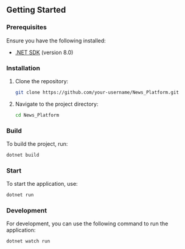 ## Getting Started

### Prerequisites

Ensure you have the following installed:

- [.NET SDK](https://dotnet.microsoft.com/download) (version 8.0)

### Installation

1. Clone the repository:
   ```bash
   git clone https://github.com/your-username/News_Platform.git
   ```
2. Navigate to the project directory:
   ```bash
   cd News_Platform
   ```

### Build

To build the project, run:

```bash
dotnet build
```

### Start

To start the application, use:

```bash
dotnet run
```

### Development

For development, you can use the following command to run the application:

```bash
dotnet watch run
```
